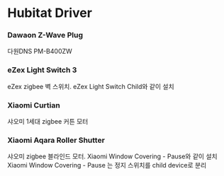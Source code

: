 # Hubitat Driver

### Dawaon Z-Wave Plug

다원DNS PM-B400ZW

### eZex Light Switch 3

eZex zigbee 벽 스위치. eZex Light Switch Child와 같이 설치

### Xiaomi Curtian

샤오미 1세대 zigbee 커튼 모터

### Xiaomi Aqara Roller Shutter

샤오미 zigbee 블라인드 모터. Xiaomi Window Covering - Pause와 같이 설치   
Xiaomi Window Covering - Pause 는 정지 스위치를 child device로 분리